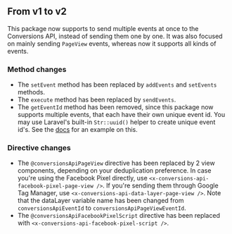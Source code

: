 ## From v1 to v2
This package now supports to send multiple events at once to the Conversions API, instead of sending them one by one.
It was also focused on mainly sending `PageView` events, whereas now it supports all kinds of events.

### Method changes
- The `setEvent` method has been replaced by `addEvents` and `setEvents` methods.
- The `execute` method has been replaced by `sendEvents`.
- The `getEventId` method has been removed, since this package now supports multiple events, that each have their own unique event id.
You may use Laravel's built-in `Str::uuid()` helper to create unique event id's.
See the [docs](README.md#creating-event-classes) for an example on this.

### Directive changes
- The `@conversionsApiPageView` directive has been replaced by 2 view components, depending on your deduplication preference.
In case you're using the Facebook Pixel directly, use `<x-conversions-api-facebook-pixel-page-view />`.
If you're sending them through Google Tag Manager, use `<x-conversions-api-data-layer-page-view />`.
Note that the dataLayer variable name has been changed from `conversionsApiEventId` to `conversionsApiPageViewEventId`.
- The `@conversionsApiFacebookPixelScript` directive has been replaced with `<x-conversions-api-facebook-pixel-script />`.